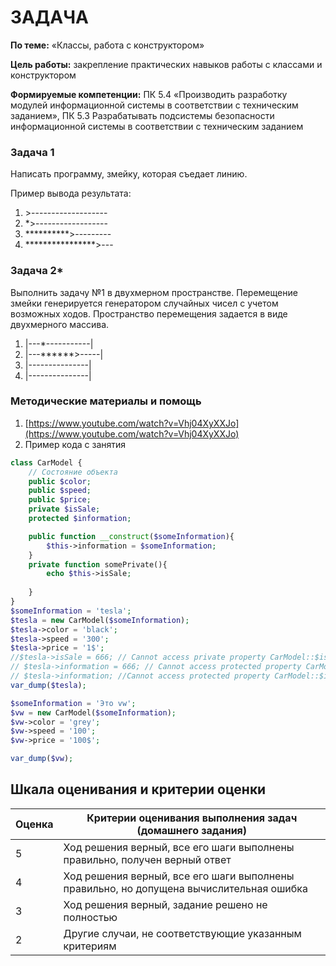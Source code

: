 # ЗАДАЧА

**По теме:** «Классы, работа с конструктором»

**Цель работы:** закрепление практических навыков работы с классами и конструктором

**Формируемые компетенции:** ПК 5.4 «Производить разработку модулей информационной системы в соответствии с техническим заданием», ПК 5.3 Разрабатывать подсистемы безопасности информационной системы в соответствии с техническим заданием


### Задача 1
Написать программу, змейку, которая съедает линию.

Пример вывода результата:

1. \>-------------------
2. \*>------------------
3. \*\*\*\*\*\*\*\*\*\*>---------
4. \*\*\*\*\*\*\*\*\*\*\*\*\*\*\*\*>---

### Задача 2*

Выполнить задачу №1 в двухмерном пространстве. Перемещение змейки генерируется генератором случайных чисел с учетом возможных ходов. Пространство перемещения задается в виде двухмерного массива.

1. |---*-----------|
2. |---\*\*\*\*\*\*>-----|
3. |---------------|
4. |---------------|

### Методические материалы и помощь

1. [https://www.youtube.com/watch?v=Vhj04XyXXJo](https://www.youtube.com/watch?v=Vhj04XyXXJo)
2. Пример кода с занятия

```php
class CarModel {
	// Состояние объекта
	public $color;
	public $speed;
	public $price;
	private $isSale;
	protected $information;

	public function __construct($someInformation){
		$this->information = $someInformation;
	}
	private function somePrivate(){
		echo $this->isSale;
		
	}
}
$someInformation = 'tesla';
$tesla = new CarModel($someInformation);
$tesla->color = 'black';
$tesla->speed = '300';
$tesla->price = '1$';
//$tesla->isSale = 666; // Cannot access private property CarModel::$isSale
// $tesla->information = 666; // Cannot access protected property CarModel::$information
// $tesla->information; //Cannot access protected property CarModel::$information
var_dump($tesla);

$someInformation = 'Это vw';
$vw = new CarModel($someInformation);
$vw->color = 'grey';
$vw->speed = '100';
$vw->price = '100$';

var_dump($vw);
```

## Шкала оценивания и критерии оценки

| Оценка  | Критерии оценивания выполнения задач (домашнего задания) |
| :------------- | ------------- |
| 5  | Ход решения верный, все его шаги выполнены правильно, получен верный ответ  |
| 4  | Ход решения верный, все его шаги выполнены правильно, но допущена вычислительная ошибка  |
| 3  | Ход решения верный, задание решено не полностью  |
| 2  | Другие случаи, не соответствующие указанным критериям  |



